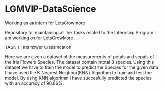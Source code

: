 # LGMVIP-DataScience
Working as an intern for LetsGrowmore 

Repository for maintaining all the Tasks related to the Internship Program I am working on for LetsGrowMore

TASK 1 : Iris flower Classification

Here we are given a dataset of the measurements of petals and sepals of the Iris Flowere Species. The dataset contain intotal 3 species. Using this dataset we have to train the model to predict the Species for the given data. I have used the K Nearest Neighbor(KNN) Algorithm to train and test the model. By using KNN algorithm I have succesfully predicted the species with an accuracy of 96.66%.
